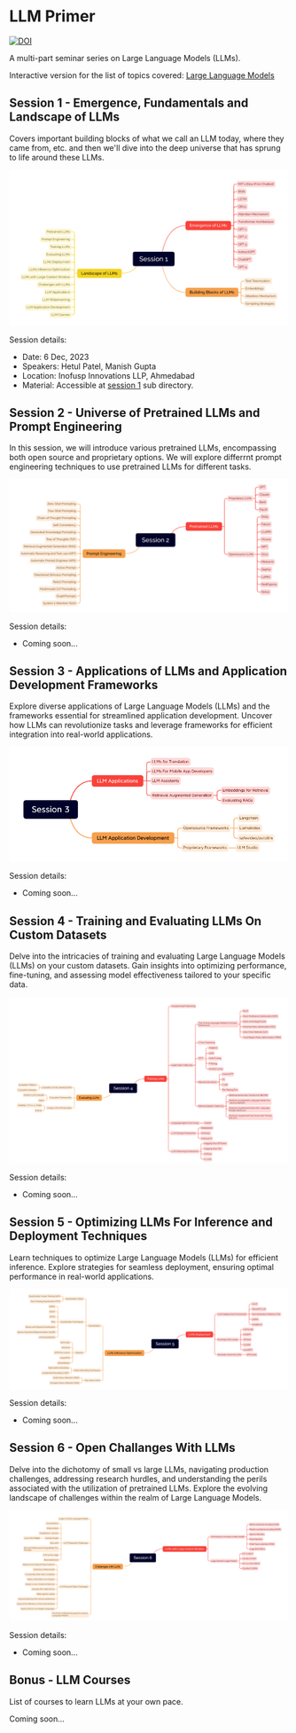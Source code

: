 # LLM Primer


[![DOI](https://zenodo.org/badge/711789813.svg)](https://zenodo.org/doi/10.5281/zenodo.10276557)

A multi-part seminar series on Large Language Models (LLMs).

Interactive version for the list of topics covered: [Large Language Models](https://xmind.works/share/cmFNh1uK?xid=SjTLV1U0)

## Session 1 - Emergence, Fundamentals and Landscape of LLMs

Covers important building blocks of what we call an LLM today, where they came from, etc. and then we'll dive into the deep universe that has sprung to life around these LLMs.

![Session 1](images/home_page/Large%20Language%20Models-session%201.png)

Session details:
- Date: 6 Dec, 2023
- Speakers: Hetul Patel, Manish Gupta
- Location: Inofusp Innovations LLP, Ahmedabad
- Material: Accessible at [session 1](session_1) sub directory.


## Session 2 - Universe of Pretrained LLMs and Prompt Engineering

In this session, we will introduce various pretrained LLMs, encompassing both open source and proprietary options. We will explore differrnt prompt engineering techniques to use pretrained LLMs for different tasks.

![Session 2](images/home_page/Large%20Language%20Models-session%202.png)

Session details:
- Coming soon...

## Session 3 - Applications of LLMs and Application Development Frameworks

Explore diverse applications of Large Language Models (LLMs) and the frameworks essential for streamlined application development. Uncover how LLMs can revolutionize tasks and leverage frameworks for efficient integration into real-world applications.

![Session 3](images/home_page/Large%20Language%20Models-session%203.png)

Session details:
- Coming soon...

## Session 4 - Training and Evaluating LLMs On Custom Datasets

Delve into the intricacies of training and evaluating Large Language Models (LLMs) on your custom datasets. Gain insights into optimizing performance, fine-tuning, and assessing model effectiveness tailored to your specific data.

![Session 4](images/home_page/Large%20Language%20Models-session%204.png)

Session details:
- Coming soon...

## Session 5 - Optimizing LLMs For Inference and Deployment Techniques

Learn techniques to optimize Large Language Models (LLMs) for efficient inference. Explore strategies for seamless deployment, ensuring optimal performance in real-world applications.

![Session 5](images/home_page/Large%20Language%20Models-session%205.png)

Session details:
- Coming soon...

## Session 6 - Open Challanges With LLMs

Delve into the dichotomy of small vs large LLMs, navigating production challenges, addressing research hurdles, and understanding the perils associated with the utilization of pretrained LLMs. Explore the evolving landscape of challenges within the realm of Large Language Models.

![Session 6](images/home_page/Large%20Language%20Models-session%206.png)

Session details:
- Coming soon...

## Bonus - LLM Courses

List of courses to learn LLMs at your own pace.

Coming soon...

